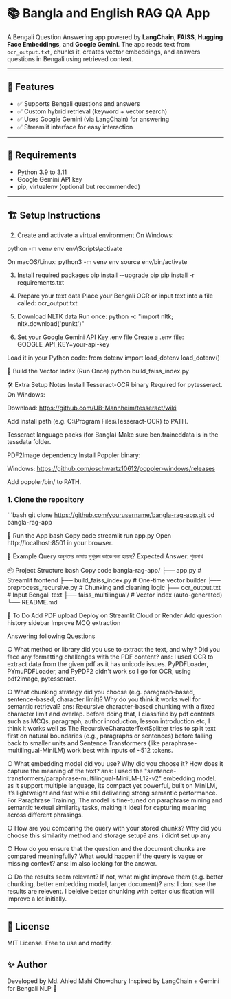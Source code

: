 # 📚 Bangla and English RAG QA App

A Bengali Question Answering app powered by **LangChain**, **FAISS**, **Hugging Face Embeddings**, and **Google Gemini**. The app reads text from `ocr_output.txt`, chunks it, creates vector embeddings, and answers questions in Bengali using retrieved context.

---

## 🌟 Features

- ✅ Supports Bengali questions and answers
- ✅ Custom hybrid retrieval (keyword + vector search)
- ✅ Uses Google Gemini (via LangChain) for answering
- ✅ Streamlit interface for easy interaction

---

## 🧰 Requirements

- Python 3.9 to 3.11
- Google Gemini API key
- pip, virtualenv (optional but recommended)

---

## 🏗️ Setup Instructions
2. Create and activate a virtual environment
On Windows:

python -m venv env
env\Scripts\activate

On macOS/Linux:
python3 -m venv env
source env/bin/activate


3. Install required packages
pip install --upgrade pip
pip install -r requirements.txt


4. Prepare your text data
Place your Bengali OCR or input text into a file called:
ocr_output.txt


5. Download NLTK data
Run once:
python -c "import nltk; nltk.download('punkt')"


6. Set your Google Gemini API Key
.env file
Create a .env file:
GOOGLE_API_KEY=your-api-key

Load it in your Python code:
from dotenv import load_dotenv
load_dotenv()



🧠 Build the Vector Index (Run Once)
python build_faiss_index.py

🛠️ Extra Setup Notes
Install Tesseract-OCR binary
Required for pytesseract. On Windows:

Download: https://github.com/UB-Mannheim/tesseract/wiki

Add install path (e.g. C:\Program Files\Tesseract-OCR) to PATH.

Tesseract language packs (for Bangla)
Make sure ben.traineddata is in the tessdata folder.

PDF2Image dependency
Install Poppler binary:

Windows: https://github.com/oschwartz10612/poppler-windows/releases

Add poppler/bin/ to PATH.



### 1. Clone the repository

'''bash
git clone https://github.com/yourusername/bangla-rag-app.git
cd bangla-rag-app




🚀 Run the App
bash
Copy code
streamlit run app.py
Open http://localhost:8501 in your browser.

🧪 Example Query
অনুপমের ভাষায় সুপুরুষ কাকে বলা হয়েছ?
Expected Answer:
শুম্ভনাথ


📦 Project Structure
bash
Copy code
bangla-rag-app/
├── app.py                  # Streamlit frontend
├── build_faiss_index.py    # One-time vector builder
├── preprocess_recursive.py # Chunking and cleaning logic
├── ocr_output.txt          # Input Bengali text
├── faiss_multilingual/     # Vector index (auto-generated)
└── README.md


📌 To Do
 Add PDF upload
 Deploy on Streamlit Cloud or Render
 Add question history sidebar
 Improve MCQ extraction


Answering following Questions
 
○ What method or library did you use to extract the text, and why? Did you face 
any formatting challenges with the PDF content?
    ans: I used OCR to extract data from the given pdf as it has unicode issues. PyPDFLoader, PYmuPDFLoader,
         and PyPDF2 didn't work so I go for OCR, using pdf2image, pytesseract.
  
○ What chunking strategy did you choose (e.g. paragraph-based, 
sentence-based, character limit)? Why do you think it works well for semantic 
retrieval?
    ans: Recursive character-based chunking with a fixed character limit and overlap. before doing that, I classified by pdf contents
         such as MCQs, paragraph, author inroduction, lesson introduction etc, I think it works well as The RecursiveCharacterTextSplitter
         tries to split text first on natural boundaries (e.g., paragraphs or sentences) before falling back to smaller units and Sentence Transformers
        (like paraphrase-multilingual-MiniLM) work best with inputs of ~512 tokens.

○ What embedding model did you use? Why did you choose it? How does it 
capture the meaning of the text?
    ans: I used the "sentence-transformers/paraphrase-multilingual-MiniLM-L12-v2" embedding model. as it support multiple language,
         its compact yet powerful, built on MiniLM, it’s lightweight and fast while still delivering strong semantic performance.
         For Paraphrase Training, The model is fine-tuned on paraphrase mining and semantic textual similarity tasks, making it ideal for capturing meaning across different phrasings.

○ How are you comparing the query with your stored chunks? Why did you 
choose this similarity method and storage setup?
    ans: i didnt set up any
  
○ How do you ensure that the question and the document chunks are compared 
meaningfully? What would happen if the query is vague or missing context?
    ans: Im also looking for the answer.



○ Do the results seem relevant? If not, what might improve them (e.g. better 
chunking, better embedding model, larger document)?
    ans: I dont see the results are relevent. I beleive better chunking with better clusification will improve a lot initially. 

---
## 📜 License
MIT License. Free to use and modify.

## ✨ Author
Developed by Md. Ahied Mahi Chowdhury
Inspired by LangChain + Gemini for Bengali NLP 🚀
